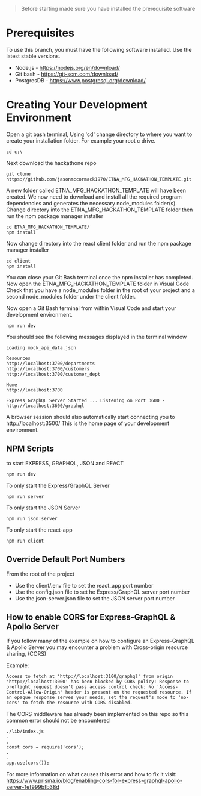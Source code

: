 
> Before starting made sure you have 
> installed the prerequisite software

# Prerequisites

To use this branch, you must have the following software installed. Use the latest stable versions.

-   Node.js - https://nodejs.org/en/download/
-   Git bash - https://git-scm.com/download/
-   PostgresDB - https://www.postgresql.org/download/

# Creating Your Development Environment

Open a git bash terminal, Using 'cd' change directory to where you want to create your installation folder.
For example your root c drive. 
```
cd c:\
```
Next download the hackathone repo
```
git clone https://github.com/jasonmccormack1970/ETNA_MFG_HACKATHON_TEMPLATE.git
```
A new folder called ETNA_MFG_HACKATHON_TEMPLATE will have been created. We now need to download and install all the required program dependencies and generates the necessary node_modules folder(s). 
Change directory into the ETNA_MFG_HACKATHON_TEMPLATE folder then run the npm package manager installer
```
cd ETNA_MFG_HACKATHON_TEMPLATE/
npm install
```
Now change directory into the react client folder and run the npm package manager installer
```
cd client
npm install
```
You can close your Git Bash terminal once the npm installer has completed.
Now open the ETNA_MFG_HACKATHON_TEMPLATE folder in Visual Code
Check that you have a node_modules folder in the root of your project and a second node_modules folder under the client folder.

Now open a Git Bash terminal from within Visual Code and start your development environment.
```
npm run dev
```
You should see the following messages displayed in the terminal window 

```
Loading mock_api_data.json

Resources
http://localhost:3700/departments
http://localhost:3700/customers
http://localhost:3700/customer_dept

Home
http://localhost:3700

Express GraphQL Server Started ... Listening on Port 3600 - http://localhost:3600/graphql
```

A browser session should also automatically start connecting you to http://localhost:3500/ 
This is the home page of your development environment. 






## NPM Scripts

to start EXPRESS, GRAPHQL, JSON and REACT

```
npm run dev
```

To only start the Express/GraphQL Server

```
npm run server
```

To only start the JSON Server

```
npm run json:server
```

To only start the react-app

```
npm run client
```



## Override Default Port Numbers

From the root of the project

-   Use the client/.env file to set the react_app port number
-   Use the config.json file to set he Express/GraphQL server port number
-   Use the json-server.json file to set the JSON server port number

## How to enable CORS for Express-GraphQL & Apollo Server

If you follow many of the example on how to configure an Express-GraphQL & Apollo Server you may encounter a problem with Cross-origin resource sharing, (CORS)

Example:

```
Access to fetch at 'http://localhost:3100/graphql' from origin 'http://localhost:3000' has been blocked by CORS policy: Response to preflight request doesn't pass access control check: No 'Access-Control-Allow-Origin' header is present on the requested resource. If an opaque response serves your needs, set the request's mode to 'no-cors' to fetch the resource with CORS disabled.
```

The CORS middleware has already been implemented on this repo so this common error should not be encountered

```
./lib/index.js
.
.
const cors = require('cors');
.
.
app.use(cors());
```

For more information on what causes this error and how to fix it visit:
https://www.prisma.io/blog/enabling-cors-for-express-graphql-apollo-server-1ef999bfb38d
